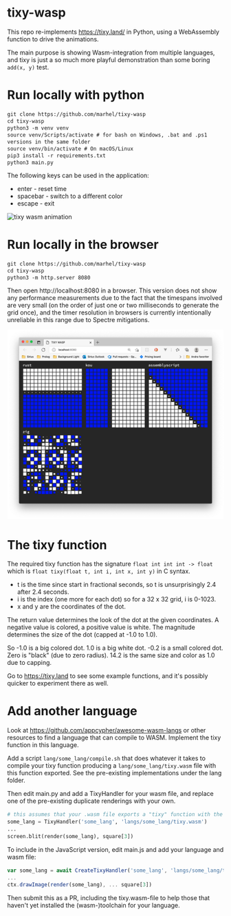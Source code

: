 # tixy-wasp
This repo re-implements https://tixy.land/ in Python, using a WebAssembly function to drive the animations.

The main purpose is showing Wasm-integration from multiple languages, and tixy is just a so much more playful demonstration than some boring `add(x, y)` test.

# Run locally with python

    git clone https://github.com/marhel/tixy-wasp
    cd tixy-wasp
    python3 -m venv venv
    source venv/Scripts/activate # for bash on Windows, .bat and .ps1 versions in the same folder
    source venv/bin/activate # On macOS/Linux
    pip3 install -r requirements.txt
    python3 main.py

The following keys can be used in the application:

* enter - reset time
* spacebar - switch to a different color
* escape - exit

![tixy wasm animation](images/tixy-wasm-r16-640.gif)

# Run locally in the browser

    git clone https://github.com/marhel/tixy-wasp
    cd tixy-wasp
    python3 -m http.server 8080

Then open http://localhost:8080 in a browser. This version does not show any
performance measurements due to the fact that the timespans involved are very small
(on the order of just one or two milliseconds to generate the grid once),
and the timer resolution in browsers is currently intentionally unreliable in
this range due to Spectre mitigations.

![screenshot of tixy wasm animations in browser window](images/browser.png)

# The tixy function
The required tixy function has the signature `float int int int -> float` which is
`float tixy(float t, int i, int x, int y)` in C syntax.

* t is the time since start in fractional seconds, so t is unsurprisingly 2.4 after 2.4 seconds.
* i is the index (one more for each dot) so for a 32 x 32 grid, i is 0-1023.
* x and y are the coordinates of the dot.

The return value determines the look of the dot at the given coordinates. A negative value is colored, a positive value is white.
The magnitude determines the size of the dot (capped at -1.0 to 1.0).

So -1.0 is a big colored dot. 1.0 is a big white dot. -0.2 is a small colored dot. Zero is "black" (due to zero radius).
14.2 is the same size and color as 1.0 due to capping.

Go to https://tixy.land to see some example functions, and it's possibly quicker to experiment there as well.

# Add another language
Look at https://github.com/appcypher/awesome-wasm-langs or other resources to find a language that can compile to WASM.
Implement the tixy function in this language.

Add a script `lang/some_lang/compile.sh` that does whatever it takes to compile your tixy function producing a `lang/some_lang/tixy.wasm` file with this function exported.
See the pre-existing implementations under the lang folder.

Then edit main.py and add a TixyHandler for your wasm file, and replace one of the pre-existing duplicate renderings with your own.

```python
# this assumes that your .wasm file exports a "tixy" function with the proper signature
some_lang = TixyHandler('some_lang', 'langs/some_lang/tixy.wasm')
...
screen.blit(render(some_lang), square[3])
```

To include in the JavaScript version, edit main.js and add your language and wasm file:

```javascript
var some_lang = await CreateTixyHandler('some_lang', 'langs/some_lang/tixy.wasm')
...
ctx.drawImage(render(some_lang), ... square[3])
```

Then submit this as a PR, including the tixy.wasm-file to help those that haven't yet installed the (wasm-)toolchain for your language.
